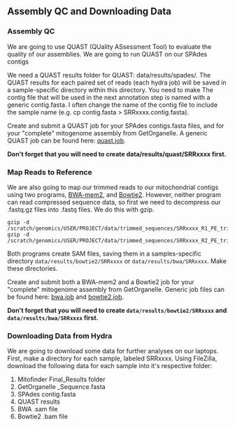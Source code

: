 ## Assembly QC and Downloading Data

### Assembly QC
We are going to use QUAST (QUality ASsessment Tool) to evaluate the quality of our assemblies. We are going to run QUAST on our SPAdes contigs

We need a QUAST results folder for QUAST: data/results/spades/. The QUAST results for each paired set of reads (each hydra job) will be saved in a sample-specific directory within this directory. You need to make The contig file that will be used in the next annotation step is named with a generic contig.fasta. I often change the name of the contig file to include the sample name (e.g. cp contig.fasta > SRRxxxx.contig.fasta).

Create and submit a QUAST job for your SPAdes contigs.fasta files, and for your "complete" mitogenome assembly from GetOrganelle. A generic QUAST job can be found here: [quast.job](https://github.com/SmithsonianWorkshops/Genome_Skimming_Workshop_LAB_2024/blob/main/job_files/quast.job).

**Don't forget that you will need to create data/results/quast/SRRxxxx first.**


### Map Reads to Reference
We are also going to map our trimmed reads to our mitochondrial contigs using two programs, [BWA-mem2](https://github.com/bwa-mem2/bwa-mem2), and [Bowtie2](https://github.com/BenLangmead/bowtie2). However, neither program can read compressed sequence data, so first we need to decompress our .fastq.gz files into .fastq files. We do this with gzip.

```
gzip -d /scratch/genomics/USER/PROJECT/data/trimmed_sequences/SRRxxxx_R1_PE_trimmed.fastq.gz
gzip -d /scratch/genomics/USER/PROJECT/data/trimmed_sequences/SRRxxxx_R2_PE_trimmed.fastq.gz
```
Both programs create SAM files, saving them in a samples-specific directory `data/results/bowtie2/SRRxxxx` or `data/results/bwa/SRRxxxx`. Make these directories.

Create and submit both a BWA-mem2 and a Bowtie2 job for your "complete" mitogenome assembly from GetOrganelle. Generic job files can be found here: [bwa.job](https://github.com/SmithsonianWorkshops/Genome_Skimming_Workshop_LAB_2024/blob/main/job_files/bwa.job) and [bowtie2.job](https://github.com/SmithsonianWorkshops/Genome_Skimming_Workshop_LAB_2024/blob/main/job_files/bowtie2.job).

**Don't forget that you will need to create `data/results/bowtie2/SRRxxxx` and `data/results/bwa/SRRxxxx` first.**

### Downloading Data from Hydra
We are going to download some data for further analyses on our laptops. First, make a directory for each sample, labeled SRRxxxx.  Using FileZilla, download the following data for each sample into it's respective folder:
1.  Mitofinder Final_Results folder
2.  GetOrganelle _Sequence.fasta
3.  SPAdes contig.fasta
4.  QUAST results
5.  BWA .sam file
6.  Bowtie2 .bam file